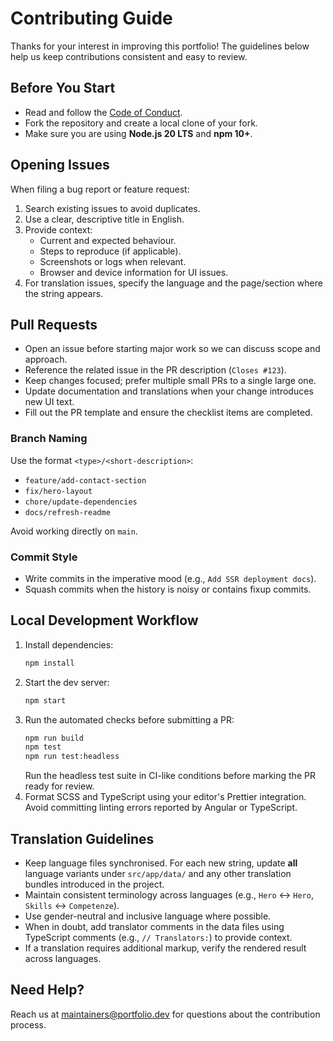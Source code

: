 # Contributing Guide

Thanks for your interest in improving this portfolio! The guidelines below help us keep contributions consistent and easy to review.

## Before You Start
- Read and follow the [Code of Conduct](CODE_OF_CONDUCT.md).
- Fork the repository and create a local clone of your fork.
- Make sure you are using **Node.js 20 LTS** and **npm 10+**.

## Opening Issues
When filing a bug report or feature request:
1. Search existing issues to avoid duplicates.
2. Use a clear, descriptive title in English.
3. Provide context:
   - Current and expected behaviour.
   - Steps to reproduce (if applicable).
   - Screenshots or logs when relevant.
   - Browser and device information for UI issues.
4. For translation issues, specify the language and the page/section where the string appears.

## Pull Requests
- Open an issue before starting major work so we can discuss scope and approach.
- Reference the related issue in the PR description (`Closes #123`).
- Keep changes focused; prefer multiple small PRs to a single large one.
- Update documentation and translations when your change introduces new UI text.
- Fill out the PR template and ensure the checklist items are completed.

### Branch Naming
Use the format `<type>/<short-description>`:
- `feature/add-contact-section`
- `fix/hero-layout`
- `chore/update-dependencies`
- `docs/refresh-readme`

Avoid working directly on `main`.

### Commit Style
- Write commits in the imperative mood (e.g., `Add SSR deployment docs`).
- Squash commits when the history is noisy or contains fixup commits.

## Local Development Workflow
1. Install dependencies:
   ```bash
   npm install
   ```
2. Start the dev server:
   ```bash
   npm start
   ```
3. Run the automated checks before submitting a PR:
   ```bash
   npm run build
   npm test
   npm run test:headless
   ```
   Run the headless test suite in CI-like conditions before marking the PR ready for review.
4. Format SCSS and TypeScript using your editor's Prettier integration. Avoid committing linting errors reported by Angular or TypeScript.

## Translation Guidelines
- Keep language files synchronised. For each new string, update **all** language variants under `src/app/data/` and any other translation bundles introduced in the project.
- Maintain consistent terminology across languages (e.g., `Hero` ↔ `Hero`, `Skills` ↔ `Competenze`).
- Use gender-neutral and inclusive language where possible.
- When in doubt, add translator comments in the data files using TypeScript comments (e.g., `// Translators:`) to provide context.
- If a translation requires additional markup, verify the rendered result across languages.

## Need Help?
Reach us at [maintainers@portfolio.dev](mailto:maintainers@portfolio.dev) for questions about the contribution process.
